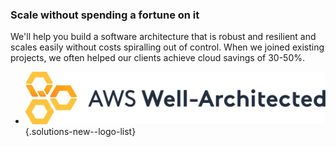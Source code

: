 ### Scale without spending a fortune on it

We'll help you build a software architecture that is robust
and resilient and scales easily without costs spiralling out
of control. When we joined existing projects, we often helped
our clients achieve cloud savings of 30-50%.

- ![AWS](img/logo-aws-wa.png)
{.solutions-new--logo-list}
